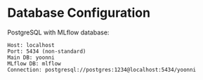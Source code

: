 # Database Configuration

PostgreSQL with MLflow database:
```
Host: localhost
Port: 5434 (non-standard)
Main DB: yoonni
MLflow DB: mlflow
Connection: postgresql://postgres:1234@localhost:5434/yoonni
```